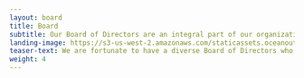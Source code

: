 ```yaml
---
layout: board 
title: Board
subtitle: Our Board of Directors are an integral part of our organization and contribute valuable insights through their expertise in sustainable seafood markets, international business, social entrepreneurship, small-scale fisheries, strategic communications, natural resource management, legal systems, economics, organizational effectiveness, fisheries management and finance.
landing-image: https://s3-us-west-2.amazonaws.com/staticassets.oceanoutcomes.org/rollover+images/our-advisors-hover.jpg
teaser-text: We are fortunate to have a diverse Board of Directors who help us increase the impact of our efforts to improve the sustainability of fisheries, fishing communities, and global seafood supply.  
weight: 4
---
```


